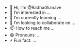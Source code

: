 - 👋 Hi, I’m @Radhadhanave
- 👀 I’m interested in ...
- 🌱 I’m currently learning ...
- 💞️ I’m looking to collaborate on ...
- 📫 How to reach me ...
- 😄 Pronouns: ...
- ⚡ Fun fact: ...

<!---
Radhadhanave/Radhadhanave is a ✨ special ✨ repository because its `README.md` (this file) appears on your GitHub profile.
You can click the Preview link to take a look at your changes.
--->
